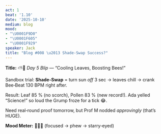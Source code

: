 ```yaml
---
act: 1
beat: '1.10'
date: '2025-10-10'
medium: blog
mood:
- "\U0001F9D0"
- "\U0001F605"
- "\U0001F929"
speaker: Jack
title: "Blog #008 \u2013 Shade-Swap Success?"
---
```


**Title:** ⛅🐝 *Day 5 Blip* — “Cooling Leaves, Boosting Bees!”

Sandbox trial: **Shade‑Swap** = turn sun *off* 3 sec → leaves chill → crank Bee‑Beat 130 BPM right after.

Result: Leaf 85 % (no scorch), Pollen 83 % (new record!). Ada yelled “Science!” so loud the Grump froze for a tick 😂.

Need real‑round proof tomorrow, but Prof M nodded *approvingly* (that’s HUGE).

**Mood Meter:** 🧐😅🤩 (focused → phew → starry‑eyed)
